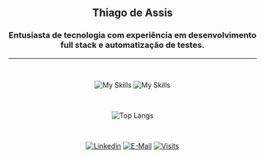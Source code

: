 <h2 align="center">Thiago de Assis</h2>
<h3 align="center">Entusiasta de tecnologia com experiência em desenvolvimento full stack e automatização de testes.</h3>
<hr>

&nbsp;<div align="center">
  ![My Skills](https://skillicons.dev/icons?i=java,spring,hibernate,ts,js,html,css,angular,bootstrap)
  ![My Skills](https://skillicons.dev/icons?i=postgres,mysql,git,docker,jenkins,gradle)
</div>

&nbsp;<div align="center">
  ![Top Langs](https://github-readme-stats.vercel.app/api/top-langs/?username=pthiagodev&layout=compact&theme=nord&hide_title=true)
</div>

&nbsp;<div align="center">
  [![Linkedin](https://img.shields.io/badge/linked-in-369?style=flat-square&logo=linkedin&logoColor=white&color=blue)](https://www.linkedin.com/in/pthiagodeassis/)
  [![E-Mail](https://img.shields.io/badge/email-reveal-2a8?style=flat-square&logo=gmail&logoColor=white)](mailto:pthiagodeassis@gmail.com)
  [![Visits](https://komarev.com/ghpvc/?username=pthiagodev&logo=GitHub&label=github%20visits&color=336699&logoColor=white&style=flat-square)](https://github.com/pthiagodev)
</div>

